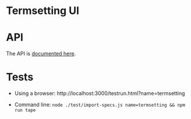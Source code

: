 # Termsetting UI

# API

The API is [documented here](https://docs.google.com/document/d/13bU1azXD6Jl_1w0SCTc8eCEt42YJtrK4kJ3mdSkxMrU/edit#heading=h.xrf2rf4ak3lo).

# Tests

- Using a browser: http://localhost:3000/testrun.html?name=termsetting

- Command line: `node ./test/import-specs.js name=termsetting && npm run tape`
